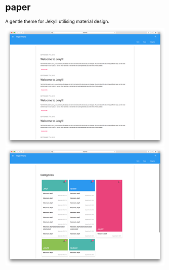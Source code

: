 # paper
A gentle theme for Jekyll utilising material design.

![screenshot](assets/screenshots/1.png)
![screenshot](assets/screenshots/2.png)
